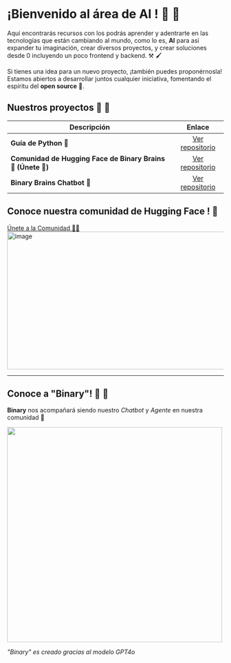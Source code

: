 # ¡Bienvenido al área de AI !  🧠 🤖 

Aquí encontrarás recursos con los podrás aprender y adentrarte en las tecnologías que están cambiando al mundo, como lo es, **AI** para así expander tu imaginación, crear diversos proyectos, y crear soluciones desde 0 incluyendo un poco frontend y backend. ⚒️ 🖌️


Si tienes una idea para un nuevo proyecto, ¡también puedes proponérnosla! Estamos abiertos a desarrollar juntos cualquier iniciativa, fomentando el espíritu del **open source** 🐧.  


## Nuestros proyectos 🧠 🐍 </h2> </summary>
| Descripción | Enlace |
|-------------|:------:|
| **Guía de Python 🐍** | [Ver repositorio](https://github.com/binarybrains-upiicsa/Python-Guide) |
| **Comunidad de Hugging Face de Binary Brains 🤗 (Únete 👀)** | [Ver repositorio]([https://huggingface.co/BinaryBrainsAI](https://github.com/binarybrains-upiicsa/HugginFace-Community)) |
| **Binary Brains Chatbot 🤖** | [Ver repositorio](https://github.com/binarybrains-upiicsa/binary_chatbot) |

## Conoce nuestra comunidad de Hugging Face ! 🤗

[Únete a la Comunidad 🤗💙](https://huggingface.co/BinaryBrainsAI)  
<img width="800" height="320" alt="image" src="https://github.com/user-attachments/assets/66594622-d9c4-4523-a178-3cb6356dd591" />

---
## Conoce a "Binary"!  🧠  🔵

**Binary** nos acompañará siendo nuestro *Chatbot* y *Agente* en nuestra comunidad 🤖

<img src="https://github.com/user-attachments/assets/a8c74e34-a410-42c4-819a-8931e885d7b2" width="500" height="500"></img>


*"Binary" es creado gracias al modelo GPT4o*

